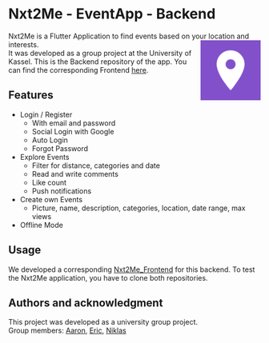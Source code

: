 # Nxt2Me - EventApp - Backend
Nxt2Me is a Flutter Application to find events based on your location and interests.
<img src="assets/images/icon.png" width="120" align="right">
<br/>
It was developed as a group project at the University of Kassel.
This is the Backend repository of the app. You can find the corresponding Frontend [here](https://github.com/NiklasRitter/Nxt2Me_Frontend).


## Features
- Login / Register
    - With email and password
    - Social Login with Google
    - Auto Login
    - Forgot Password
- Explore Events
    - Filter for distance, categories and date
    - Read and write comments
    - Like count
    - Push notifications
- Create own Events
    - Picture, name, description, categories, location, date range, max views
- Offline Mode
    

## Usage
We developed a corresponding [Nxt2Me_Frontend](https://github.com/NiklasRitter/Nxt2Me_Frontend) for this backend.
To test the Nxt2Me application, you have to clone both repositories.


## Authors and acknowledgment
This project was developed as a university group project. <br/>
Group members: [Aaron](https://github.com/AaronWagener), [Eric](https://github.com/EricRode), [Niklas](https://github.com/NiklasRitter)
